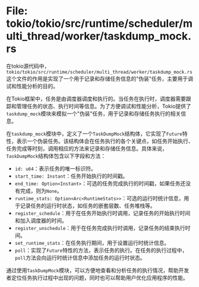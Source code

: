 # File: tokio/tokio/src/runtime/scheduler/multi_thread/worker/taskdump_mock.rs

在tokio源代码中，`tokio/tokio/src/runtime/scheduler/multi_thread/worker/taskdump_mock.rs`这个文件的作用是实现了一个用于记录和存储任务信息的"伪装"任务，主要用于调试和性能分析的目的。

在Tokio框架中，任务是由调度器调度和执行的。当任务在执行时，调度器需要跟踪和管理任务的状态、执行时间等信息。为了方便调试和性能分析，Tokio提供了`taskdump_mock`模块来模拟一个"伪装"任务，用于记录和存储任务执行的相关信息。

在`taskdump_mock`模块中，定义了一个`TaskDumpMock`结构体，它实现了`Future`特性，表示一个伪装任务。该结构体会在任务执行的各个关键点，如任务开始执行、任务完成等时刻，调用相应的方法来记录和存储任务信息。具体来说，`TaskDumpMock`结构体包含以下字段和方法：

- `id: u64`：表示任务的唯一标识符。
- `start_time: Instant`：任务开始执行的时间戳。
- `end_time: Option<Instant>`：可选的任务完成执行的时间戳，如果任务还没有完成，则为`None`。
- `runtime_stats: Option<Arc<RuntimeStats>>`：可选的运行时统计信息，用于记录任务的运行时状态，如任务的嵌套层数、任务堆栈等。
- `register_schedule`：用于在任务开始执行时调用，记录任务的开始执行时间和加入调度器的时间。
- `register_unschedule`：用于在任务完成执行时调用，记录任务的结束执行时间。
- `set_runtime_stats`：在任务执行期间，用于设置运行时统计信息。
- `poll`：实现了`Future`特性的方法，表示任务的执行。在任务的执行过程中，`poll`方法会向运行时统计信息中添加任务的运行时状态。

通过使用`TaskDumpMock`模块，可以方便地查看和分析任务的执行情况，帮助开发者定位任务执行过程中出现的问题，同时也可以帮助用户优化应用程序的性能。

